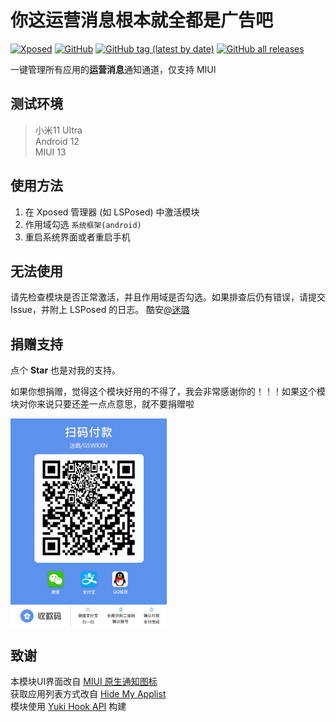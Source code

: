 # 你这运营消息根本就全都是广告吧
[![Xposed](https://img.shields.io/badge/-Xposed-green?style=flat&logo=Android&logoColor=white)](#)
[![GitHub](https://img.shields.io/github/license/GSWXXN/XMSFNotiChannel)](https://github.com/GSWXXN/XMSFNotiChannel/blob/master/LICENSE)
[![GitHub tag (latest by date)](https://img.shields.io/github/v/tag/GSWXXN/xmsfnotichannel?label=version)](https://github.com/Xposed-Modules-Repo/com.gswxxn.xmsfnotichannel/releases)
[![GitHub all releases](https://img.shields.io/github/downloads/Xposed-Modules-Repo/com.gswxxn.xmsfnotichannel/total?label=Downloads)](https://github.com/Xposed-Modules-Repo/com.gswxxn.xmsfnotichannel/releases)

一键管理所有应用的**运营消息**通知通道，仅支持 MIUI

## 测试环境

> 小米11 Ultra  
> Android 12  
> MIUI 13

## 使用方法

1. 在 Xposed 管理器 (如 LSPosed) 中激活模块
2. 作用域勾选 `系统框架(android)`
3. 重启系统界面或者重启手机

## 无法使用

请先检查模块是否正常激活，并且作用域是否勾选。如果排查后仍有错误，请提交 Issue，并附上 LSPosed 的日志。 
酷安[@迷璐](http://www.coolapk.com/u/1189245) 


## 捐赠支持
点个 **Star** 也是对我的支持。

如果你想捐赠，觉得这个模块好用的不得了，我会非常感谢你的！！！如果这个模块对你来说只要还差一点点意思，就不要捐赠啦

<img src="https://raw.githubusercontent.com/GSWXXN/RestoreSplashScreen/master/Doc/donate.png" width = "250" alt="donate" align=center />


## 致谢
本模块UI界面改自 [MIUI 原生通知图标](https://github.com/fankes/MIUINativeNotifyIcon)  
获取应用列表方式改自 [Hide My Applist](https://github.com/Dr-TSNG/Hide-My-Applist)  
模块使用 [Yuki Hook API](https://github.com/fankes/YukiHookAPI) 构建  

